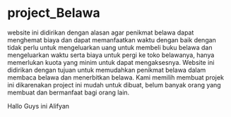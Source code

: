 # project_Belawa

website ini didirikan dengan alasan agar penikmat belawa dapat menghemat biaya dan dapat memanfaatkan waktu dengan baik dengan tidak perlu untuk mengeluarkan uang untuk membeli buku belawa dan mengeluarkan waktu serta biaya untuk pergi ke toko belawanya, hanya memerlukan kuota yang minim untuk dapat mengaksesnya. Website ini didirikan dengan tujuan untuk memudahkan penikmat belawa dalam membaca belawa dan menerbitkan belawa. Kami memilih membuat projek ini dikarenakan project ini mudah untuk dibuat, belum banyak orang yang membuat dan bermanfaat bagi orang lain.

Hallo Guys ini Alifyan
